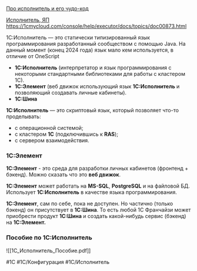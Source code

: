 [Про исполнитель и его чудо-код](https://wonderland.v8.1c.ru/blog/1c-ispolnitel/#:~:text=%D0%AD%D1%82%D0%BE%201C%3A%D0%98%D1%81%D0%BF%D0%BE%D0%BB%D0%BD%D0%B8%D1%82%D0%B5%D0%BB%D1%8C.,%D0%B8%D0%BC%D0%B5%D0%B5%D1%82%20%D1%80%D1%8F%D0%B4%20%D0%BE%D1%82%D0%BB%D0%B8%D1%87%D0%B8%D0%B9%20%D0%BE%D1%82%20%D0%BD%D0%B5%D0%B3%D0%BE)

[Исполнитель, ЯП](https://infostart.ru/journal/news/mir-1s/1s-ispolnitel-skriptovyy-dvizhok-dlya-1s_1246173/) 
https://1cmycloud.com/console/help/executor/docs/topics/doc00873.html

1C:Исполнитель — это статически типизированный язык программирования разработанный сообществом с помощью Java. На данный момент (конец 2024 года) язык мало кем используется, в отличие от OneScript

- **1С:Исполнитель** (интерпретатор и язык программирования с некоторыми стандартными библиотеками для работы с кластером 1С).
- **1С:Элемент** (веб движок использующий язык **1С:Исполнитель** и позволяющий создавать личные кабинеты).
- **1C:Шина**

**1С:Исполнитель** — это скриптовый язык, который позволяет что-то проделывать:

- с операционной системой;
- с кластером **1С** (подключившись к **RAS**);
- с сервером взаимодействия.

### 1С:Элемент

**1С:Элемент** - это среда для разработки личных кабинетов (фронтенд + бэкенд). Можно сказать что это **веб движок**.

**1С:Элемент** может работать на **MS-SQL**, **PostgreSQL** и на файловой БД. Использует **1С:Исполнитель** в качестве языка программирования.

**1С:Элемент**, сам по себе, пока не доступен. Но частично (только бэкенд) он присутствует в **1С:Шина**. То есть любой 1С Франчайзи может приобрести продукт **1С:Шина** и создать какой-нибудь сервис (бэкенд) на **1С:Элемент.**

### Пособие по 1С:Исполнитель

![[1С_Исполнитель_Пособие.pdf]]

#1С #1С/Конфигурация #1С/Исполнитель